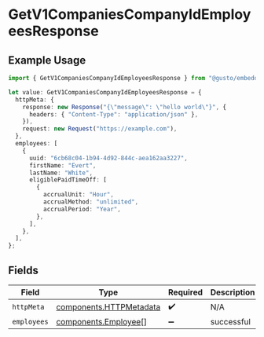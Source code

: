 # GetV1CompaniesCompanyIdEmployeesResponse

## Example Usage

```typescript
import { GetV1CompaniesCompanyIdEmployeesResponse } from "@gusto/embedded-api/models/operations/getv1companiescompanyidemployees.js";

let value: GetV1CompaniesCompanyIdEmployeesResponse = {
  httpMeta: {
    response: new Response("{\"message\": \"hello world\"}", {
      headers: { "Content-Type": "application/json" },
    }),
    request: new Request("https://example.com"),
  },
  employees: [
    {
      uuid: "6cb68c04-1b94-4d92-844c-aea162aa3227",
      firstName: "Evert",
      lastName: "White",
      eligiblePaidTimeOff: [
        {
          accrualUnit: "Hour",
          accrualMethod: "unlimited",
          accrualPeriod: "Year",
        },
      ],
    },
  ],
};
```

## Fields

| Field                                                              | Type                                                               | Required                                                           | Description                                                        |
| ------------------------------------------------------------------ | ------------------------------------------------------------------ | ------------------------------------------------------------------ | ------------------------------------------------------------------ |
| `httpMeta`                                                         | [components.HTTPMetadata](../../models/components/httpmetadata.md) | :heavy_check_mark:                                                 | N/A                                                                |
| `employees`                                                        | [components.Employee](../../models/components/employee.md)[]       | :heavy_minus_sign:                                                 | successful                                                         |
